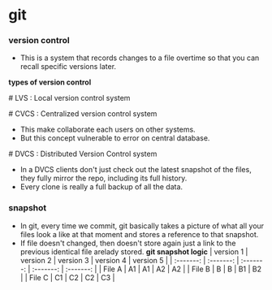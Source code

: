# git

### version control

- This is a system that records changes to a file overtime so that you can recall specific versions later.

**types of version control**

\# LVS  : Local version control system

\# CVCS : Centralized version control system

- This make collaborate each users on other systems.
- But this concept vulnerable to error on central database.

\# DVCS : Distributed Version Control system

- In a DVCS clients don't just check out the latest snapshot of the files, they fully mirror the repo, including its full history.
- Every clone is really a full backup of all the data.

### snapshot

- In git, every time we commit, git basically takes a picture of what all your files look a like at that moment and stores a reference to that snapshot.
- If file doesn't changed, then doesn't store again just a link to the previous identical file arelady stored.
**git snapshot logic**
| version 1 | version 2 | version 3 | version 4 | version 5 |
| :-------: | :-------: | :-------: | :-------: | :-------: |
|  File A   |    A1     |    A1     |    A2     |    A2     |
|  File B   |     B     |     B     |    B1     |    B2     |
|  File C   |    C1     |    C2     |    C2     |    C3     |